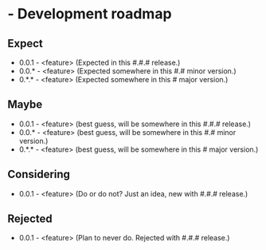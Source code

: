 # <Package> - Development roadmap

## Expect
* 0.0.1 - \<feature\> (Expected in this #.#.# release.)
* 0.0.\* - \<feature\> (Expected somewhere in this #.# minor version.)
* 0.\*.\* - \<feature\> (Expected somewhere in this # major version.)

## Maybe
* 0.0.1 - \<feature\> (best guess, will be somewhere in this #.#.# release.)
* 0.0.\* - \<feature\> (best guess, will be somewhere in this #.# minor version.)
* 0.\*.\* - \<feature\> (best guess, will be somewhere in this # major version.)

## Considering
* 0.0.1 - \<feature\> (Do or do not? Just an idea, new with #.#.# release.)

## Rejected
* 0.0.1 - \<feature\> (Plan to never do. Rejected with #.#.# release.)
